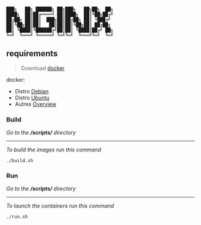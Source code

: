 ```
███╗   ██╗ ██████╗ ██╗███╗   ██╗██╗  ██╗
████╗  ██║██╔════╝ ██║████╗  ██║╚██╗██╔╝
██╔██╗ ██║██║  ███╗██║██╔██╗ ██║ ╚███╔╝ 
██║╚██╗██║██║   ██║██║██║╚██╗██║ ██╔██╗ 
██║ ╚████║╚██████╔╝██║██║ ╚████║██╔╝ ██╗
╚═╝  ╚═══╝ ╚═════╝ ╚═╝╚═╝  ╚═══╝╚═╝  ╚═╝
```


## requirements

> Download [docker](https://docs.docker.com/engine/install/)

_docker:_

- Distro [Debian](https://docs.docker.com/engine/install/debian/)
- Distro [Ubuntu](https://docs.docker.com/engine/install/ubuntu/)
- Autres [Overview](https://docs.docker.com/engine/install/)

### Build

_Go to the **/scripts/** directory_

---
_To build the images run this command_

```
./build.sh
```

### Run

_Go to the **/scripts/** directory_

---
_To launch the containers run this command_

```
./run.sh
```
